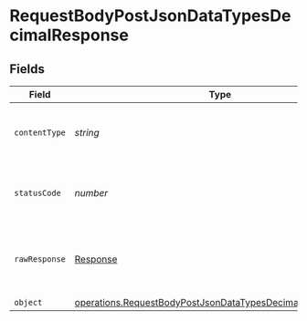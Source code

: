 # RequestBodyPostJsonDataTypesDecimalResponse


## Fields

| Field                                                                                                                                           | Type                                                                                                                                            | Required                                                                                                                                        | Description                                                                                                                                     |
| ----------------------------------------------------------------------------------------------------------------------------------------------- | ----------------------------------------------------------------------------------------------------------------------------------------------- | ----------------------------------------------------------------------------------------------------------------------------------------------- | ----------------------------------------------------------------------------------------------------------------------------------------------- |
| `contentType`                                                                                                                                   | *string*                                                                                                                                        | :heavy_check_mark:                                                                                                                              | HTTP response content type for this operation                                                                                                   |
| `statusCode`                                                                                                                                    | *number*                                                                                                                                        | :heavy_check_mark:                                                                                                                              | HTTP response status code for this operation                                                                                                    |
| `rawResponse`                                                                                                                                   | [Response](https://developer.mozilla.org/en-US/docs/Web/API/Response)                                                                           | :heavy_check_mark:                                                                                                                              | Raw HTTP response; suitable for custom response parsing                                                                                         |
| `object`                                                                                                                                        | [operations.RequestBodyPostJsonDataTypesDecimalResponseBody](../../../sdk/models/operations/requestbodypostjsondatatypesdecimalresponsebody.md) | :heavy_minus_sign:                                                                                                                              | OK                                                                                                                                              |